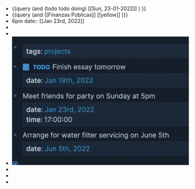 - {{query (and (todo todo doing) [[Sun, 23-01-2022]] ) }}
- {{query (and [[Finanzas Públicas]] [[yellow]] )}}
- 6pm
  date:: [[Jan 23rd, 2022]]
-
-
- ![image.png](../assets/image_1642943904681_0.png)
-
-
-
